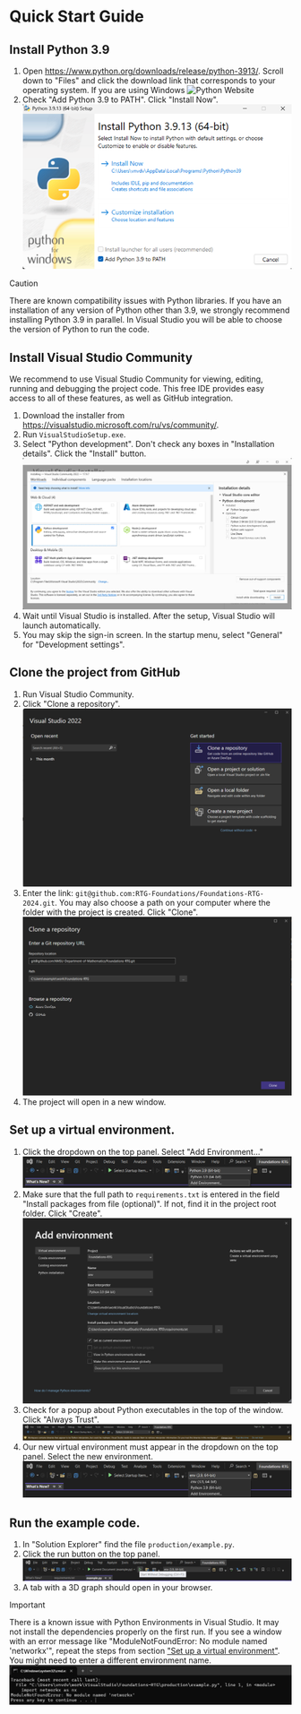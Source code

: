# Quick Start Guide
## Install Python 3.9
1. Open https://www.python.org/downloads/release/python-3913/. Scroll down to "Files" and click the download link that corresponds to your operating system. If you are using Windows ![Python Website](./docs/img/python-website.png)
2. Check "Add Python 3.9 to PATH". Click "Install Now". ![Python Installer](./docs/images/python-installer.png)

> [!CAUTION]
> There are known compatibility issues with Python libraries. If you have an installation of any version of Python other than 3.9, we strongly recommend installing Python 3.9 in parallel. In Visual Studio you will be able to choose the version of Python to run the code.


## Install Visual Studio Community

We recommend to use Visual Studio Community for viewing, editing, running and debugging the project code. This free IDE provides easy access to all of these features, as well as GitHub integration.

1. Download the installer from https://visualstudio.microsoft.com/ru/vs/community/.
2. Run `VisualStudioSetup.exe`.
3. Select "Python development". Don't check any boxes in "Installation details". Click the "Install" button. ![Visual Studio Installer](./docs/images/visual-studio-installer.png)
4. Wait until Visual Studio is installed. After the setup, Visual Studio will launch automatically.
5. You may skip the sign-in screen. In the startup menu, select "General" for "Development settings".

## Clone the project from GitHub

1. Run Visual Studio Community.
2. Click "Clone a repository". ![Visual Studio Startup](./docs/images/visual-studio-clone-a-repository.png)
3. Enter the link: `git@github.com:RTG-Foundations/Foundations-RTG-2024.git`. You may also choose a path on your computer where the folder with the project is created. Click "Clone". ![Visual Studio Clone Dialog](./docs/images/visual-studio-github-link.png)
4. The project will open in a new window.

## Set up a virtual environment.
1. Click the dropdown on the top panel. Select "Add Environment..." ![Visual Studio panel](./docs/images/visual-studio-top.png)
2. Make sure that the full path to `requirements.txt` is entered in the field "Install packages from file (optional)". If not, find it in the project root folder. Click "Create". ![Visual Studio Add Environment](./docs/images/visual-studio-virtual-environment.png)
3. Check for a popup about Python executables in the top of the window. Click "Always Trust". ![Visual Studio Popup](./docs/images/visual-studio-popup.png)
4. Our new virtual environment must appear in the dropdown on the top panel. Select the new environment. ![Visual Studio New Environment](./docs/images/visual-studio-new-environment.png)

## Run the example code.
1. In "Solution Explorer" find the file `production/example.py`.
2. Click the run button on the top panel. ![Visual Studio Run](./docs/images/visual-studio-run.png)
3. A tab with a 3D graph should open in your browser.

> [!IMPORTANT]
> There is a known issue with Python Environments in Visual Studio. It may not install the dependencies properly on the first run. If you see a window with an error message like "ModuleNotFoundError: No module named 'networkx'", repeat the steps from section ["Set up a virtual environment"](https://github.com/NMSU-Department-of-Mathematics/Foundations-RTG/blob/main/README.md#set-up-a-virtual-environment). You might need to enter a different environment name. ![ModuleNotFoundError](./docs/images/ModuleNotFoundError.png)
